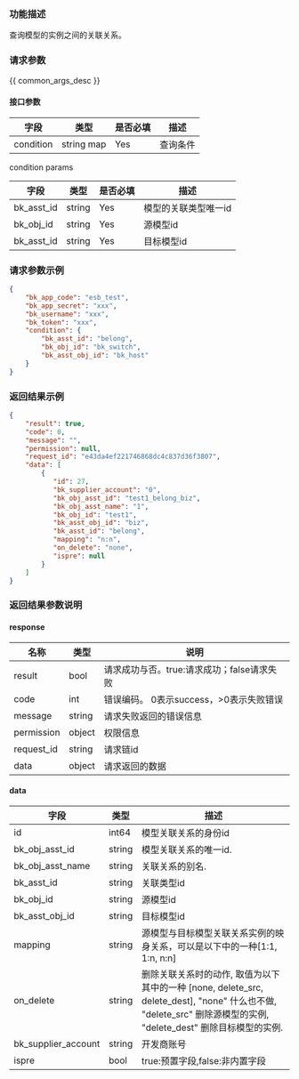 ### 功能描述

查询模型的实例之间的关联关系。

### 请求参数

{{ common_args_desc }}

#### 接口参数

| 字段                 |  类型      | 是否必填	   |  描述 |
|----------------------|------------|--------|-----------------------------|
| condition | string map     | Yes   | 查询条件 |


condition params

| 字段                 |  类型      | 是否必填	   |  描述 |
|---------------------|------------|--------|-----------------------------|
| bk_asst_id           | string     | Yes     | 模型的关联类型唯一id|
| bk_obj_id           | string     | Yes     | 源模型id|
| bk_asst_id           | string     | Yes     | 目标模型id|


### 请求参数示例

``` json
{
    "bk_app_code": "esb_test",
    "bk_app_secret": "xxx",
    "bk_username": "xxx",
    "bk_token": "xxx",
    "condition": {
        "bk_asst_id": "belong",
        "bk_obj_id": "bk_switch",
        "bk_asst_obj_id": "bk_host"
    }
}
```

### 返回结果示例

```json
{
    "result": true,
    "code": 0,
    "message": "",
    "permission": null,
    "request_id": "e43da4ef221746868dc4c837d36f3807",
    "data": [
        {
           "id": 27,
           "bk_supplier_account": "0",
           "bk_obj_asst_id": "test1_belong_biz",
           "bk_obj_asst_name": "1",
           "bk_obj_id": "test1",
           "bk_asst_obj_id": "biz",
           "bk_asst_id": "belong",
           "mapping": "n:n",
           "on_delete": "none",
           "ispre": null
        }
    ]
}

```


### 返回结果参数说明
#### response
| 名称    | 类型   | 说明                                       |
| ------- | ------ | ------------------------------------------ |
| result  | bool   | 请求成功与否。true:请求成功；false请求失败 |
| code    | int    | 错误编码。 0表示success，>0表示失败错误    |
| message | string | 请求失败返回的错误信息                     |
| permission    | object | 权限信息    |
| request_id    | string | 请求链id    |
| data    | object | 请求返回的数据                             |

#### data

| 字段       | 类型     | 描述 |
|------------|----------|--------------|
| id|int64|模型关联关系的身份id|
| bk_obj_asst_id| string|  模型关联关系的唯一id.|
| bk_obj_asst_name| string| 关联关系的别名. |
| bk_asst_id| string| 关联类型id|
| bk_obj_id| string| 源模型id |
| bk_asst_obj_id| string| 目标模型id|
| mapping| string|  源模型与目标模型关联关系实例的映身关系，可以是以下中的一种[1:1, 1:n, n:n] |
| on_delete| string| 删除关联关系时的动作, 取值为以下其中的一种 [none, delete_src, delete_dest], "none" 什么也不做, "delete_src" 删除源模型的实例, "delete_dest" 删除目标模型的实例.|
| bk_supplier_account | string | 开发商账号   |
| ispre               | bool         | true:预置字段,false:非内置字段                             |